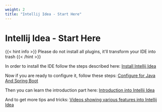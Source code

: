```yaml
---
weight: 2
title: "Intellij Idea - Start Here"
---
```

# Intellij Idea - Start Here

{{< hint info >}}
Please do not install all plugins, it'll transform your IDE into trash
{{< /hint >}}

In order to install the IDE follow the steps described here: [Install Intellij Idea](/docs/java/season_1/episode_5/)

Now if you are ready to configure it, follow these steps: [Configure for Java And Spring Boot](/docs/java/season_1/episode_6/)

Then you can learn the introduction part here: [Introduction into Intellij Idea](/docs/how_tos/003_intellij_idea_introduction/)

And to get more tips and tricks: [Videos showing various features into Intellij Idea](/docs/how_tos/004_intellij_idea_videos/)
